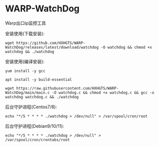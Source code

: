 # WARP-WatchDog
Warp出口ip监控工具

安装使用(下载安装):
```
wget https://github.com/HXHGTS/WARP-WatchDog/releases/latest/download/watchdog -O watchdog && chmod +x watchdog && ./watchdog
```

安装使用(编译安装):
```
yum install -y gcc
```
```
apt install -y build-essential
```
```
wget https://raw.githubusercontent.com/HXHGTS/WARP-WatchDog/main/main.c -O watchdog.c && chmod +x watchdog.c && gcc -o watchdog watchdog.c && ./watchdog
```

后台守护进程(Centos7/8):
```
echo "*/5 * * * * ./watchdog > /dev/null" > /var/spool/cron/root
```

后台守护进程(Debian9/10/11):
```
echo "*/5 * * * * ./watchdog > /dev/null" > /var/spool/cron/crontabs/root
```
